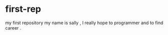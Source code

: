# first-rep
my first repository 
my name is sally , I really hope to programmer and to find career .
